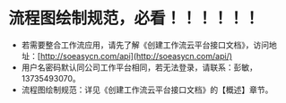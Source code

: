 # 流程图绘制规范，必看！！！！！！

* 若需要整合工作流应用，请先了解《创建工作流云平台接口文档》，访问地址：[http://soeasycn.com/api](http://soeasycn.com/api/)
* 用户名密码默认同公司工作平台相同，若无法登录，请联系：彭敏，13735493070。
* 流程图绘制规范：详见《创建工作流云平台接口文档》的【概述】章节。



